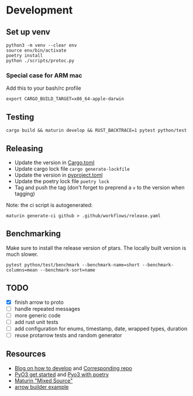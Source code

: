 # Development

## Set up venv

```shell
python3 -m venv --clear env
source env/bin/activate
poetry install
python ./scripts/protoc.py
```

### Special case for ARM mac

Add this to your bash/rc profile

```shell
export CARGO_BUILD_TARGET=x86_64-apple-darwin
```

## Testing

```shell
cargo build && maturin develop && RUST_BACKTRACE=1 pytest python/test
```

## Releasing

- Update the version in [Cargo.toml](./Cargo.toml)
- Update cargo lock file `cargo generate-lockfile`
- Update the version in [pyproject.toml](./pyproject.toml)
- Update the poetry lock file `poetry lock`
- Tag and push the tag (don't forget to preprend a `v` to the version when tagging)

Note: the ci script is autogenerated:

```shell
maturin generate-ci github > .github/workflows/release.yaml
```

## Benchmarking

Make sure to install the release version of ptars.
The locally built version is much slower.

```shell
pytest python/test/benchmark --benchmark-name=short --benchmark-columns=mean --benchmark-sort=name
```

## TODO

- [x] finish arrow to proto
- [ ] handle repeated messages
- [ ] more generic code
- [ ] add rust unit tests
- [ ] add configuration for enums, timestamp, date, wrapped types, duration
- [ ] reuse protarrow tests and random generator

## Resources

- [Blog on how to develop](https://blog.yossarian.net/2020/08/02/Writing-and-publishing-a-python-module-in-rust?utm_source=pocket_saves)
  and [Corresponding repo](https://github.com/woodruffw/procmaps.py)
- [PyO3 get started](https://pyo3.rs/v0.4.1/) and  [Pyo3 with poetry](https://github.com/nbigaouette/python-poetry-rust-wheel/)
- [Maturin "Mixed Source"](https://www.maturin.rs/#mixed-rustpython-projects)
- [arrow builder example](https://github.com/apache/arrow-rs/blob/master/arrow/examples/builders.rs)
